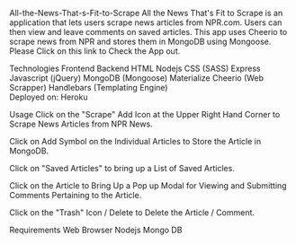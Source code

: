 
All-the-News-That-s-Fit-to-Scrape
All the News That's Fit to Scrape is an application that lets users scrape news articles from NPR.com. Users can then view and leave comments on saved articles. This app uses Cheerio to scrape news from NPR and stores them in MongoDB using Mongoose. Please Click on this link to Check the App out.

Technologies
Frontend    Backend
HTML    Nodejs
CSS (SASS)    Express
Javascript (jQuery)    MongoDB (Mongoose)
Materialize    Cheerio (Web Scrapper)
Handlebars (Templating Engine)    
Deployed on: Heroku

Usage
Click on the "Scrape" Add Icon at the Upper Right Hand Corner to Scrape News Articles from NPR News.

Click on Add Symbol on the Individual Articles to Store the Article in MongoDB.

Click on "Saved Articles" to bring up a List of Saved Articles.

Click on the Article to Bring Up a Pop up Modal for Viewing and Submitting Comments Pertaining to the Article.

Click on the "Trash" Icon / Delete to Delete the Article / Comment.

Requirements
Web Browser
Nodejs
Mongo DB
